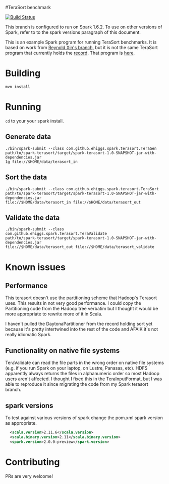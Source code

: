 #TeraSort benchmark

[![Build
Status](https://travis-ci.org/ehiggs/spark-terasort.svg)](https://travis-ci.org/ehiggs/spark-terasort)

This branch is configured to run on Spark 1.6.2. To use on other versions of Spark, refer to to the spark versions paragraph of this document. 

This is an example Spark program for running TeraSort benchmarks. It is based on
work from [Reynold Xin's branch](https://github.com/rxin/spark/tree/terasort),
but it is not the same TeraSort program that currently holds the
[record](http://sortbenchmark.org/). That program is
[here](https://github.com/rxin/spark/tree/sort-benchmark/core/src/main/scala/org/apache/spark/sort).

# Building

`mvn install`

# Running

`cd` to your your spark install.

## Generate data

    ./bin/spark-submit --class com.github.ehiggs.spark.terasort.TeraGen 
    path/to/spark-terasort/target/spark-terasort-1.0-SNAPSHOT-jar-with-dependencies.jar 
    1g file://$HOME/data/terasort_in 

## Sort the data
    ./bin/spark-submit --class com.github.ehiggs.spark.terasort.TeraSort
    path/to/spark-terasort/target/spark-terasort-1.0-SNAPSHOT-jar-with-dependencies.jar 
    file://$HOME/data/terasort_in file://$HOME/data/terasort_out

## Validate the data
    ./bin/spark-submit --class com.github.ehiggs.spark.terasort.TeraValidate
    path/to/spark-terasort/target/spark-terasort-1.0-SNAPSHOT-jar-with-dependencies.jar 
    file://$HOME/data/terasort_out file://$HOME/data/terasort_validate

# Known issues

## Performance

This terasort doesn't use the partitioning scheme that Hadoop's Terasort uses.
This results in not very good performance. I could copy the Partitioning code
from the Hadoop tree verbatim but I thought it would be more appropriate to
rewrite more of it in Scala.

I haven't pulled the DaytonaPartitioner from the record holding sort yet because
it's pretty intertwined into the rest of the code and AFAIK it's not really
idiomatic Spark.

## Functionality on native file systems

TeraValidate can read the file parts in the wrong order on native file systems
(e.g. if you run Spark on your laptop, on Lustre, Panasas, etc). HDFS apparently
always returns the files in alphanumeric order so most Hadoop users aren't
affected. I thought I fixed this in the TeraInputFormat, but I was able to
reproduce it since migrating the code from my Spark terasort branch.

## spark versions
To test against various versions of spark change the pom.xml spark version as appropriate.
```xml
  <scala.version>2.11.6</scala.version>
  <scala.binary.version>2.11</scala.binary.version>
  <spark.version>2.0.0-preview</spark.version>
```
# Contributing

PRs are very welcome!
